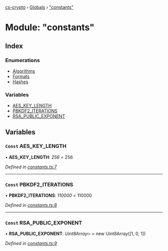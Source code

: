 [cs-crypto](../README.md) › [Globals](../globals.md) › ["constants"](_constants_.md)

# Module: "constants"

## Index

### Enumerations

* [Algorithms](../enums/_constants_.algorithms.md)
* [Formats](../enums/_constants_.formats.md)
* [Hashes](../enums/_constants_.hashes.md)

### Variables

* [AES_KEY_LENGTH](_constants_.md#const-aes_key_length)
* [PBKDF2_ITERATIONS](_constants_.md#const-pbkdf2_iterations)
* [RSA_PUBLIC_EXPONENT](_constants_.md#const-rsa_public_exponent)

## Variables

### `Const` AES_KEY_LENGTH

• **AES_KEY_LENGTH**: *256* = 256

*Defined in [constants.ts:7](https://github.com/very-amused/CS-crypto/blob/0a61d74/src/constants.ts#L7)*

___

### `Const` PBKDF2_ITERATIONS

• **PBKDF2_ITERATIONS**: *110000* = 110000

*Defined in [constants.ts:8](https://github.com/very-amused/CS-crypto/blob/0a61d74/src/constants.ts#L8)*

___

### `Const` RSA_PUBLIC_EXPONENT

• **RSA_PUBLIC_EXPONENT**: *Uint8Array‹›* = new Uint8Array([1, 0, 1])

*Defined in [constants.ts:9](https://github.com/very-amused/CS-crypto/blob/0a61d74/src/constants.ts#L9)*
